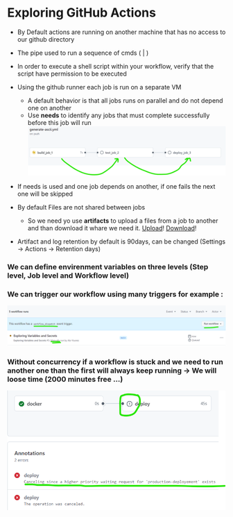 # Exploring GitHub Actions

- By Default actions are running on another machine that has no access to our github directory
- The pipe used to run a sequence of cmds ( | )
- In order to execute a shell script within your workflow, verify that the script have permission to be executed
- Using the github runner each job is run on a separate VM
    - A default behavior is that all jobs runs on parallel and do not depend one on another
    - Use **needs** to identify any jobs that must complete successfully before this job will run
![needs sequence](images/sequence_jobs.png)

- If needs is used and one job depends on another, if one fails the next one will be skipped

- By default Files are not shared between jobs
    - So we need yo use **artifacts** to upload a files from a job to another and than download it whare we need it. [Upload](https://github.com/marketplace/actions/upload-a-build-artifact)! [Download](https://github.com/marketplace/actions/download-a-build-artifact)!

- Artifact and log retention by default is 90days, can be changed (Settings -> Actions -> Retention days)

### We can define envirenment variables on three levels (Step level, Job level and Workflow level)

### We can trigger our workflow using many triggers for example : 
![workflow-dispatch](images/workflow_dispatch.png)

### Without concurrency if a workflow is stuck and we need to run another one than the first will always keep running -> We will loose time (2000 minutes free ...)

![concurrency](images/concurrency.png)